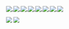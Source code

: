 <a href="https://github.com/OtaviOuu/mailingList-microservice">  
  <img align="center" src="https://github-readme-stats.vercel.app/api/pin/?username=otaviouu&repo=mailingList-microservice&theme=one_dark_pro&utcOffset=8" />
</a>
<a href="https://github.com/OtaviOuu/drop-one-drive-box">
  <img align="center" src="https://github-readme-stats.vercel.app/api/pin/?username=otaviouu&repo=drop-one-drive-box&theme=one_dark_pro&utcOffset=7" />
</a>
<a href="https://github.com/OtaviOuu/TileEngine">
  <img align="center" src="https://github-readme-stats.vercel.app/api/pin/?username=otaviouu&repo=TileEngine&theme=one_dark_pro&utcOffset=7" />
</a>
<a href="https://github.com/OtaviOuu/UserProductAPI">
  <img align="center" src="https://github-readme-stats.vercel.app/api/pin/?username=otaviouu&repo=UserProductAPI&theme=one_dark_pro&utcOffset=7" />
</a>
<a href="https://github.com/OtaviOuu/ITA-IME-ArideS-Downloader">  
  <img align="center" src="https://github-readme-stats.vercel.app/api/pin/?username=otaviouu&repo=ITA-IME-ArideS-Downloader&theme=one_dark_pro&utcOffset=8" />
</a>
<a href="https://github.com/OtaviOuu/Universo-Narrado-script">
  <img align="center" src="https://github-readme-stats.vercel.app/api/pin/?username=otaviouu&repo=Universo-Narrado-script&theme=one_dark_pro&utcOffset=7" />
</a>
<a href="https://github.com/OtaviOuu/UniBRData-scraper">
  <img align="center" src="https://github-readme-stats.vercel.app/api/pin/?username=otaviouu&repo=UniBRData-scraper&theme=one_dark_pro" />
</a>
<a href="https://github.com/OtaviOuu/T2Educacao-downloader">
  <img align="center" src="https://github-readme-stats.vercel.app/api/pin/?username=otaviouu&repo=T2Educacao-downloader&theme=one_dark_pro&utcOffset=7" />
</a>

![](http://github-profile-summary-cards.vercel.app/api/cards/repos-per-language?username=otaviouu&theme=monokai) 
![](http://github-profile-summary-cards.vercel.app/api/cards/most-commit-language?username=otaviouu&theme=monokai)
